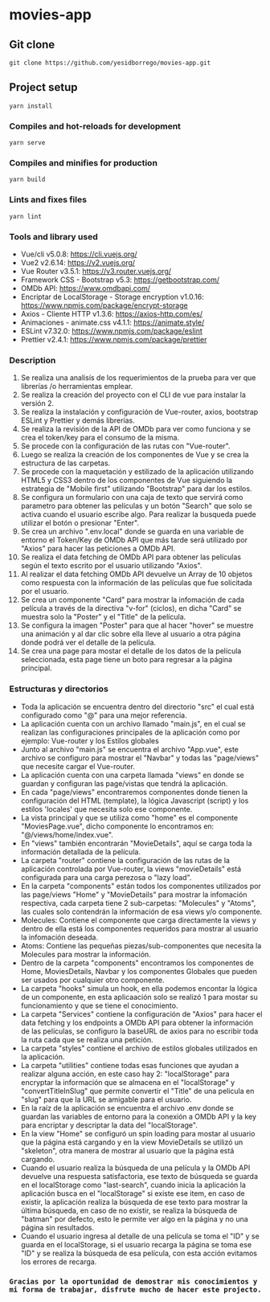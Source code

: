 # movies-app

## Git clone

```
git clone https://github.com/yesidborrego/movies-app.git
```

## Project setup

```
yarn install
```

### Compiles and hot-reloads for development

```
yarn serve
```

### Compiles and minifies for production

```
yarn build
```

### Lints and fixes files

```
yarn lint
```

### Tools and library used

- Vue/cli v5.0.8: https://cli.vuejs.org/
- Vue2 v2.6.14: https://v2.vuejs.org/
- Vue Router v3.5.1: https://v3.router.vuejs.org/
- Framework CSS - Bootstrap v5.3: https://getbootstrap.com/
- OMDb API: https://www.omdbapi.com/
- Encriptar de LocalStorage - Storage encryption v1.0.16: https://www.npmjs.com/package/encrypt-storage
- Axios - Cliente HTTP v1.3.6: https://axios-http.com/es/
- Animaciones - animate.css v4.1.1: https://animate.style/
- ESLint v7.32.0: https://www.npmjs.com/package/eslint
- Prettier v2.4.1: https://www.npmjs.com/package/prettier

### Description

1. Se realiza una analisís de los requerimientos de la prueba para ver que librerías /o herramientas emplear.
2. Se realiza la creación del proyecto con el CLI de vue para instalar la versión 2.
3. Se realiza la instalación y configuración de Vue-router, axios, bootstrap ESLint y Prettier y demás librerías.
4. Se realiza la revisión de la API de OMDb para ver como funciona y se crea el token/key para el consumo de la misma.
5. Se procede con la configuración de las rutas con "Vue-router".
6. Luego se realiza la creación de los componentes de Vue y se crea la estructura de las carpetas.
7. Se procede con la maquetación y estilizado de la aplicación utilizando HTML5 y CSS3 dentro de los componentes de Vue siguiendo la estrategia de "Mobile first" utilizando "Bootstrap" para dar los estilos.
8. Se configura un formulario con una caja de texto que servirá como parametro para obtener las películas y un botón "Search" que solo se activa cuando el usuario escribe algo. Para realizar la busqueda puede utilizar el botón o presionar "Enter".
9. Se crea un archivo ".env.local" donde se guarda en una variable de entorno el Token/Key de OMDb API que más tarde será utilizado por "Axios" para hacer las peticiones a OMDb API.
10. Se realiza el data fetching de OMDb API para obtener las películas según el texto escrito por el usuario utilizando "Axios".
11. Al realizar el data fetching OMDb API devuelve un Array de 10 objetos como respuesta con la información de las películas que fue solicitada por el usuario.
12. Se crea un componente "Card" para mostrar la infomación de cada película a través de la directiva "v-for" (ciclos), en dicha "Card" se muestra solo la "Poster" y el "Title" de la película.
13. Se configura la imagen "Poster" para que al hacer "hover" se muestre una animación y al dar clic sobre ella lleve al usuario a otra página donde podrá ver el detalle de la película.
14. Se crea una page para mostar el detalle de los datos de la película seleccionada, esta page tiene un boto para regresar a la página principal.

### Estructuras y directorios

- Toda la aplicación se encuentra dentro del directorio "src" el cual está configurado como "@" para una mejor referencia.
- La aplicación cuenta con un archivo llamado "main.js", en el cual se realizan las configuraciones principales de la aplicación como por ejemplo: Vue-router y los Estilos globales
- Junto al archivo "main.js" se encuentra el archivo "App.vue", este archivo se configuro para mostrar el "Navbar" y todas las "page/views" que necesite cargar el Vue-router.
- La aplicación cuenta con una carpeta llamada "views" en donde se guardan y configuran las page/vistas que tendrá la aplicación.
- En cada "page/views" encontraremos componentes donde tienen la configuración del HTML (template), la lógica Javascript (script) y los estilos 'locales' que necesita solo ese componente.
- La vista principal y que se utiliza como "home" es el componente "MoviesPage.vue", dicho componente lo encontramos en: "@/views/home/index.vue".
- En "views" también encontrarán "MovieDetails", aquí se carga toda la información detallada de la película.
- La carpeta "router" contiene la configuración de las rutas de la aplicación controlada por Vue-router, la views "movieDetails" está configurada para una carga perezosa o "lazy load".
- En la carpeta "components" están todos los componentes utilizados por las page/views "Home" y "MovieDetails" para mostrar la infomación respectiva, cada carpeta tiene 2 sub-carpetas: "Molecules" y "Atoms", las cuales solo contendrán la información de esa views y/o componente.
- Molecules: Contiene el componente que carga directamente la views y dentro de ella está los componentes requeridos para mostrar al usuario la infomación deseada.
- Atoms: Contiene las pequeñas piezas/sub-componentes que necesita la Molecules para mostrar la información.
- Dentro de la carpeta "components" encontramos los componentes de Home, MoviesDetails, Navbar y los componentes Globales que pueden ser usados por cualquier otro componente.
- La carpeta "hooks" simula un hook, en ella podemos encontar la lógica de un componente, en esta aplicaación solo se realizó 1 para mostar su funcionamiento y que se tiene el conocimiento.
- La carpeta "Services" contiene la configuración de "Axios" para hacer el data fetching y los endpoints a OMDb API para obtener la información de las películas, se configuro la baseURL de axios para no escribir toda la ruta cada que se realiza una petición.
- La carpeta "styles" contiene el archivo de estilos globales utilizados en la aplicación.
- La carpeta "utilities" contiene todas esas funciones que ayudan a realizar alguna acción, en este caso hay 2: "localStorage" para encryptar la información que se almacena en el "localStorage" y "convertTitleInSlug" que permite convertir el "Title" de una pelicula en "slug" para que la URL se amigable para el usuario.
- En la raíz de la aplicación se encuentra el archivo .env donde se guardan las variables de entorno para la conexión a OMDb API y la key para encriptar y descriptar la data del "localStorage".
- En la view "Home" se configuró un spin loading para mostar al usuario que la página está cargando y en la view MovieDetails se utilizó un "skeleton", otra manera de mostrar al usuario que la página está cargando.
- Cuando el usuario realiza la búsqueda de una película y la OMDb API devuelve una respuesta satisfactoria, ese texto de búsqueda se guarda en el localStorage como "last-search", cuando inicia la aplicación la aplicación busca en el "localStorage" si existe ese item, en caso de existir, la aplicación realiza la búsqueda de ese texto para mostrar la última búsqueda, en caso de no existir, se realiza la búsqueda de "batman" por defecto, esto le permite ver algo en la página y no una página sin resultados.
- Cuando el usuario ingresa al detalle de una película se toma el "ID" y se guarda en el localStorage, si el usuario recarga la página se toma ese "ID" y se realiza la búsqueda de esa película, con esta acción evitamos los errores de recarga.

### `Gracias por la oportunidad de demostrar mis conocimientos y mi forma de trabajar, disfrute mucho de hacer este projecto.`
